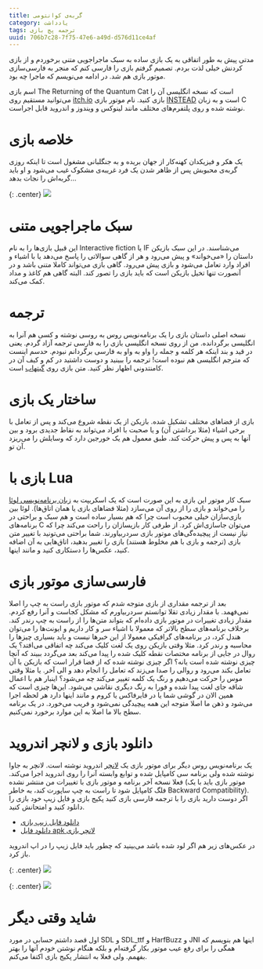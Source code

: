 ```yaml
---
title: گربه‌ی کوانتومی
category: یادداشت
tags: ترجمه پچ بازی
uuid: 706b7c28-7f75-47e6-a49d-d576d11ce4af
---
```

مدتی پیش به طور اتفاقی به یک بازی ساده به سبک ماجراجویی متنی برخوردم و از بازی کردنش خیلی لذت بردم. تصمیم گرفتم بازی را فارسی کنم که منجر به فارسی‌سازی موتور بازی هم شد. در ادامه می‌نویسم که ماجرا چه بود.

اسم بازی The Returning of the Quantum Cat است که نسخه انگلیسی آن را می‌توانید مستقیم روی [itch.io] بازی کنید. نام موتور بازی [INSTEAD] است و به زبان C نوشته شده و روی پلتفرم‌های مختلف مانند لینوکس و ویندوز و اندروید قابل اجراست.

# خلاصه بازی
یک هکر و فیزیکدان کهنه‌کار از جهان بریده و به جنگلبانی مشغول است تا اینکه روزی گربه‌ی محبوبش پس از ظاهر شدن یک فرد غریبه‌ی مشکوک غیب می‌شود و او باید گربه‌اش را نجات بدهد...


{: .center}
![](assets/pimg/qcat3.png)


# سبک ماجراجویی متنی
این قبیل بازی‌ها را به نام Interactive fiction یا IF می‌شناسند. در این سبک بازیکن داستان را «می‌خواند» و پیش می‌رود و هر از گاهی سوالاتی را پاسخ می‌دهد یا با اشیاء و افراد وارد تعامل می‌شود و بازی پیش می‌رود. گاهی بازی می‌تواند کاملا متنی باشد و در آنصورت تنها تخیل بازیکن است که باید بازی را تصور کند. البته گاهی هم کاغذ و مداد کمک می‌کند.

# ترجمه
نسخه اصلی داستان بازی را یک برنامه‌نویس روس به روسی نوشته و کسی هم آنرا به انگلیسی برگردانده. من از روی نسخه انگلیسی بازی را به فارسی ترجمه آزاد گردم. یعنی در قید و بند اینکه هر کلمه و جمله را واو به واو به فارسی برگردانم نبودم. حدسم اینست که مترجم انگلیسی هم نبوده است! ترجمه را ببینید و دوست داشتید در کم و کیف آن در کامنتدونی اظهار نظر کنید. متن بازی روی [گیتهاب] است.

# ساختار یک بازی
بازی از فضاهای مختلف تشکیل شده. بازیکن از یک نقطه شروع می‌کند و پس از تعامل با برخی اشیاء‌ (مثلا برداشتن آن) و یا صحبت با افراد می‌تواند به نقاط جدیدی برود و بین آنها به پس و پیش حرکت کند. طبق معمول هم یک خورجین دارد که وسایلش را می‌ریزد آن تو.

# بازی با Lua
سبک کار موتور این بازی به این صورت است که یک اسکریپت به [زبان برنامه‌نویسی لوئا] را می‌خواند و بازی را از روی آن می‌سازد (مثلا فضاهای بازی یا همان اتاق‌ها). لوئا بین بازی‌سازان خیلی محبوب است چرا که هم بسیار ساده است و هم سبک و براحتی در برنامه‌های C می‌توان جاسازی‌اش کرد. از طرفی کار بازیسازان را راحت می‌کند چرا که نیاز نیست از پیچیده‌گی‌های موتور بازی سردربیاورند. شما براحتی می‌تونید با تغییر متن بازی (ترجمه و بازی با هم مخلوط هستند) بازی را تغییر بدهید، اتاق‌هایی به آن اضافه کنید، عکس‌ها را دستکاری کنید و مانند اینها.

# فارسی‌سازی موتور بازی
بعد از ترجمه مقداری از بازی متوجه شدم که موتور بازی راست به چپ را اصلا نمی‌فهمد. با مقدار زیادی تقلا توانستم سردربیاورم که مشکل کجاست و آنرا رفع کردم. مقدار زیادی تغییرات در موتور بازی داده‌ام که بتواند متن‌ها را از راست به چپ رندر کند. برخلاف برنامه‌های سطح بالاتر که معمولا با اشیاء سر و کار داریم و ایونت‌ها را می‌توان هندل کرد، در برنامه‌های گرافیکی معمولا از این خبرها نیست و باید بسیاری چیزها را محاسبه و رندر کرد. مثلا وقتی بازیکن روی یک لغت کلیک می‌کند چه اتفاقی می‌افتد؟ یک روال در جایی از برنامه مختصات نقطه کلیک شده را پیدا می‌کند بعد می‌گردد ببیند که آنچا چیزی نوشته شده است یانه؟ اگر چیزی نوشته شده که از قضا قرار است که بازیکن با آن تعامل بکند می‌رود و روالی را صدا می‌زند که تعامل را انجام دهد و الی آخر. یا مثلا وقتی موس را حرکت می‌دهیم و رنگ یک کلمه تغییر می‌کند چه می‌شود؟ اینبار هم با اعمال شاقه جای لغت پیدا شده و فورا به رنگ دیگری نقاشی می‌شود. این‌ها چیزی است که همین الان در گوشی شما یا در فایرفاکس یا کروم و مانند اینها دارد هر لحظه اجرا می‌شود و ذهن ما اصلا متوجه این همه پیچیدگی نمی‌شود و فریب می‌خورد. در یک برنامه سطح بالا ما اصلا به این موارد برخورد نمی‌کنیم.

# دانلود بازی و لانچر اندروید
یک برنامه‌نویس روس دیگر برای موتور بازی یک [لانچر] اندروید نوشته است. لانچر به جاوا نوشته شده ولی برنامه سی کامپایل شده و توابع وابسته آنرا را روی اندروید اجرا می‌کند. فعلا نسخه آخر برنامه و موتور بازی با تغییرات من منتشر نشده (موتور بازی باید با یک فلگ کامپایل شود تا راست به چپ ساپورت کند، به خاطر Backward Compatibility). اگر دوست دارید بازی را با ترجمه فارسی بازی کنید پکیج بازی و فایل زیپ خود بازی را دانلود کنید و امتحانش کنید.

- [دانلود فایل زیپ بازی]
- [دانلود فایل apk لانچر بازی]

در عکس‌های زیر هم اگر لود شده باشد می‌بینید که چطور باید فایل زیپ را در اپ اندروید باز کرد.

{: .center}
![](assets/pimg/qcat1.png)

{: .center}
![](assets/pimg/qcat2.png)
 
# شاید وقتی دیگر
اول قصد داشتم حسابی در مورد SDL و SDL_ttf و HarfBuzz و JNI اینها هم بنویسم که همگی را برای رفع عیب موتور بکار گرفته‌ام و بلکه هنگام نوشتن خودم آنها را بهتر بفهمم. ولی فعلا به انتشار پکیج بازی اکتفا می‌کنم.

[itch.io]: https://instead.itch.io/quantumcat
[INSTEAD]: http://instead3.syscall.ru/en/
[گیتهاب]: https://github.com/mehdisadeghi/returning-the-quantum-cat/
[زبان برنامه‌نویسی لوئا]: http://tylerneylon.com/a/learn-lua/
[لانچر]: https://github.com/btimofeev/instead-launcher-android/
[دانلود فایل زیپ بازی]: assets/instead-cat-fa.zip
[دانلود فایل apk لانچر بازی]: assets/instead-launcher.apk
